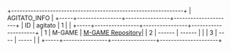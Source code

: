 +--------------------------------------------------------------+
|                          AGITATO_INFO                         |
+-----+----------------+----------------+---------------------+
| ID  |    agitato     |       1        |                     |
+-----+----------------+----------------+---------------------+
| 1   |   M-GAME       | [M-GAME Repository](https://github.com/agitato1/m-game)|
| 2   |   ------       |   ------       |                     |
| 3   |   ----         |   -----        |                     |
+-----+----------------+----------------+---------------------+
